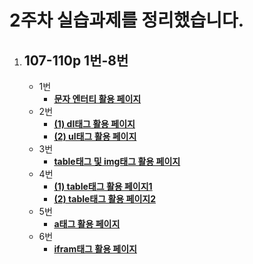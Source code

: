 2주차 실습과제를 정리했습니다.
=======

1. ## 107-110p 1번-8번
   - 1번
      - **[문자 엔터티 활용 페이지](https://gubbib.github.io/webpgm/2Week/107_110pNo1_8/107pNo1/index.html)**
   - 2번
      - **[(1) dl태그 활용 페이지](https://gubbib.github.io/webpgm/2Week/107_110pNo1_8/107pNo2/1/index.html)**
      - **[(2) ul태그 활용 페이지](https://gubbib.github.io/webpgm/2Week/107_110pNo1_8/107pNo2/2/index.html)**
   - 3번
      - **[table태그 및 img태그 활용 페이지](https://gubbib.github.io/webpgm/2Week/107_110pNo1_8/107pNo3/index.html)**
   - 4번
      - **[(1) table태그 활용 페이지1](https://gubbib.github.io/webpgm/2Week/107_110pNo1_8/107pNo4/1/index.html)**
      - **[(2) table태그 활용 페이지2](https://gubbib.github.io/webpgm/2Week/107_110pNo1_8/107pNo4/2/index.html)**
   - 5번
      - **[a태그 활용 페이지](https://gubbib.github.io/webpgm/2Week/107_110pNo1_8/107pNo5/index.html)**
   - 6번
      - **[ifram태그 활용 페이지](https://gubbib.github.io/webpgm/2Week/107_110pNo1_8/107pNo6/index.html)**
